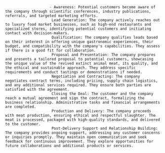 						- Awareness: Potential customers become aware of the company through scientific conferences, industry publications, referrals, and targeted marketing efforts.
						 Lead Generation: The company actively reaches out to luxury food market businesses, such as high-end restaurants and specialized stores, identifying potential customers and initiating contact with decision-makers.
						 Qualification: The company qualifies leads based on their interest in offering unique gastronomic experiences, their budget, and compatibility with the company's capabilities. They assess if there is a good fit for collaboration.
						 Proposal and Presentation: The company prepares and presents a tailored proposal to potential customers, showcasing the unique value of the revived extinct animal meat, its quality, and the ethical and sustainable approach. They address specific requirements and conduct tastings or demonstrations if needed.
						 Negotiation and Contracting: The company negotiates contract terms, including pricing, supply chain logistics, and any additional services required. They ensure both parties are satisfied with the agreement.
						 Closing the Deal: The customer and the company reach a mutual agreement and sign the contract, formalizing the business relationship. Administrative tasks and financial arrangements are completed.
						 Production and Delivery: The company proceeds with meat production, ensuring ethical and respectful slaughter. The meat is processed, packaged with high-quality standards, and delivered to the customer.
						 Post-Delivery Support and Relationship Building: The company provides ongoing support, addressing any customer concerns or inquiries promptly. They maintain open communication and seek feedback for continuous improvement. They explore opportunities for future collaborations and additional products or services.












